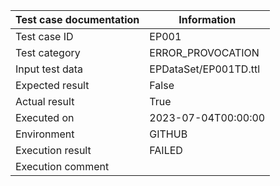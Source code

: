 | Test case documentation |      Information      |
| ----------------------- | --------------------- |
| Test case ID            | EP001                 |
| Test category           | ERROR_PROVOCATION     |
| Input test data         | EPDataSet/EP001TD.ttl |
| Expected result         | False                 |
| Actual result           | True                  |
| Executed on             | 2023-07-04T00:00:00   |
| Environment             | GITHUB                |
| Execution result        | FAILED                |
| Execution comment       |                       |
